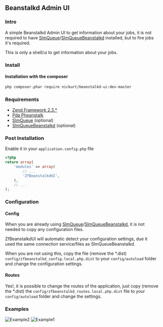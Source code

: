 ## Beanstalkd Admin UI
### Intro
A simple Beanstalkd Admin UI to get information about your jobs, it is not required to have [SlmQueue](https://github.com/juriansluiman/SlmQueue)/[SlmQueueBeanstalkd](https://github.com/juriansluiman/SlmQueueBeanstalkd) installed, but to fire jobs it's required. 

This is only a shell/ui to get information about your jobs. 
### Install
#### Installation with the composer
```sh
php composer.phar require nickurt/beanstalkd-ui:dev-master
```

### Requirements

* [Zend Framework 2.3.*](https://github.com/zendframework/zf2)
* [Pda Pheanstalk](https://github.com/pda/pheanstalk)
* [SlmQueue](https://github.com/juriansluiman/SlmQueue) (optional)
* [SlmQueueBeanstalkd](https://github.com/juriansluiman/SlmQueueBeanstalkd) (optional)

### Post Installation

Enable it in your `application.config.php` file
```php
<?php
return array(
    'modules' => array(
        // ...
        'ZfBeanstalkdUI',
    ),
    // ...
);
```
### Configuration
#### Config
When you are already using [SlmQueue](https://github.com/juriansluiman/SlmQueue)/[SlmQueueBeanstalkd](https://github.com/juriansluiman/SlmQueueBeanstalkd), it is not needed to copy any configuration files.

ZfBeanstalkdUI will automatic detect your configuration settings, due it used the same connection service/files as SlmQueueBeanstalkd. 

When you are not using this, copy the file (remove the *.dist) `config/zfbeanstalkd_config.local.php.dist` to your `config/autoload` folder and change the configuration settings.
#### Routes
Yes!, it is possible to change the routes of the application, just copy (remove the *.dist) the `config/zfbeanstalkd_routes.local.php.dist` file to your `config/autoload` folder and change the settings.
### Examples
![Example2](https://raw.githubusercontent.com/nickurt/beanstalkd-ui/master/examples/example2.png)
![Example1](https://raw.githubusercontent.com/nickurt/beanstalkd-ui/master/examples/example1.png)
